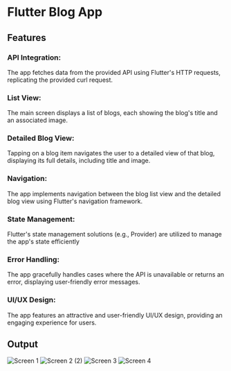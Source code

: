 # Flutter Blog App
##  Features
### API Integration: 
The app fetches data from the provided API using Flutter's HTTP requests, replicating the provided curl request.
### List View: 
The main screen displays a list of blogs, each showing the blog's title and an associated image.
### Detailed Blog View:
Tapping on a blog item navigates the user to a detailed view of that blog, displaying its full details, including title and image.
### Navigation: 
 The app implements navigation between the blog list view and the detailed blog view using Flutter's navigation framework.
### State Management: 
 Flutter's state management solutions (e.g., Provider) are utilized to manage the app's state efficiently
### Error Handling:
The app gracefully handles cases where the API is unavailable or returns an error, displaying user-friendly error messages.
### UI/UX Design:
The app features an attractive and user-friendly UI/UX design, providing an engaging experience for users.


## Output
![Screen 1](https://github.com/Shital1471/Blog_App/assets/114605853/f30145bb-c870-483a-a680-c6d032efcfe5)
![Screen 2 (2)](https://github.com/Shital1471/Blog_App/assets/114605853/05c55652-8996-432e-8994-b8de27cbde7b)
![Screen 3](https://github.com/Shital1471/Blog_App/assets/114605853/feaf8785-bea6-4f2c-80d0-125ce5b08392)
![Screen 4](https://github.com/Shital1471/Blog_App/assets/114605853/5ac24943-283a-4d8a-9ca0-a899c286e884)



